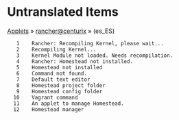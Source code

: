 # Untranslated Items
[Applets](../../../README.md) &#187; [rancher@centurix](../README.md) &#187;  (es_ES)

       1	Rancher: Recompiling Kernel, please wait...
       2	Recompiling Kernel...
       3	Kernel Module not loaded. Needs recompilation.
       4	Rancher: Homestead not installed.
       5	Homestead not installed
       6	Command not found.
       7	Default text editor
       8	Homestead project folder
       9	Homestead config folder
      10	Vagrant command
      11	An applet to manage Homestead.
      12	Homestead manager
